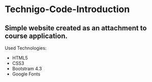 # Technigo-Code-Introduction

## Simple website created as an attachment to course application.

Used Technologies:
- HTML5
- CSS3
- Bootstram 4.3
- Google Fonts
